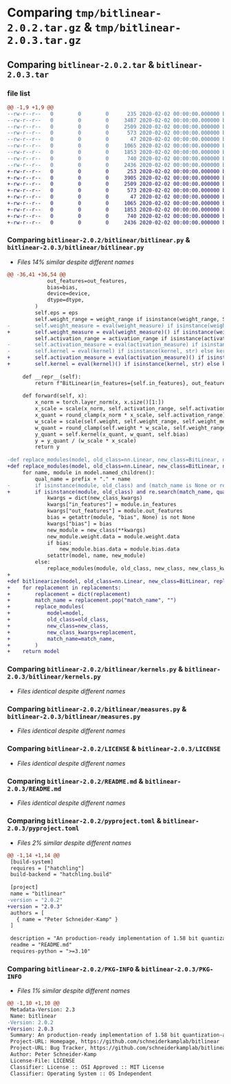 # Comparing `tmp/bitlinear-2.0.2.tar.gz` & `tmp/bitlinear-2.0.3.tar.gz`

## Comparing `bitlinear-2.0.2.tar` & `bitlinear-2.0.3.tar`

### file list

```diff
@@ -1,9 +1,9 @@
--rw-r--r--   0        0        0      235 2020-02-02 00:00:00.000000 bitlinear-2.0.2/bitlinear/__init__.py
--rw-r--r--   0        0        0     3487 2020-02-02 00:00:00.000000 bitlinear-2.0.2/bitlinear/bitlinear.py
--rw-r--r--   0        0        0     2509 2020-02-02 00:00:00.000000 bitlinear-2.0.2/bitlinear/kernels.py
--rw-r--r--   0        0        0      573 2020-02-02 00:00:00.000000 bitlinear-2.0.2/bitlinear/measures.py
--rw-r--r--   0        0        0       47 2020-02-02 00:00:00.000000 bitlinear-2.0.2/.gitignore
--rw-r--r--   0        0        0     1065 2020-02-02 00:00:00.000000 bitlinear-2.0.2/LICENSE
--rw-r--r--   0        0        0     1853 2020-02-02 00:00:00.000000 bitlinear-2.0.2/README.md
--rw-r--r--   0        0        0      740 2020-02-02 00:00:00.000000 bitlinear-2.0.2/pyproject.toml
--rw-r--r--   0        0        0     2436 2020-02-02 00:00:00.000000 bitlinear-2.0.2/PKG-INFO
+-rw-r--r--   0        0        0      253 2020-02-02 00:00:00.000000 bitlinear-2.0.3/bitlinear/__init__.py
+-rw-r--r--   0        0        0     3905 2020-02-02 00:00:00.000000 bitlinear-2.0.3/bitlinear/bitlinear.py
+-rw-r--r--   0        0        0     2509 2020-02-02 00:00:00.000000 bitlinear-2.0.3/bitlinear/kernels.py
+-rw-r--r--   0        0        0      573 2020-02-02 00:00:00.000000 bitlinear-2.0.3/bitlinear/measures.py
+-rw-r--r--   0        0        0       47 2020-02-02 00:00:00.000000 bitlinear-2.0.3/.gitignore
+-rw-r--r--   0        0        0     1065 2020-02-02 00:00:00.000000 bitlinear-2.0.3/LICENSE
+-rw-r--r--   0        0        0     1853 2020-02-02 00:00:00.000000 bitlinear-2.0.3/README.md
+-rw-r--r--   0        0        0      740 2020-02-02 00:00:00.000000 bitlinear-2.0.3/pyproject.toml
+-rw-r--r--   0        0        0     2436 2020-02-02 00:00:00.000000 bitlinear-2.0.3/PKG-INFO
```

### Comparing `bitlinear-2.0.2/bitlinear/bitlinear.py` & `bitlinear-2.0.3/bitlinear/bitlinear.py`

 * *Files 14% similar despite different names*

```diff
@@ -36,41 +36,54 @@
             out_features=out_features,
             bias=bias,
             device=device,
             dtype=dtype,
         )
         self.eps = eps
         self.weight_range = weight_range if isinstance(weight_range, Sequence) else range_from_bits(weight_range)
-        self.weight_measure = eval(weight_measure) if isinstance(weight_measure, str) else weight_measure
+        self.weight_measure = eval(weight_measure)() if isinstance(weight_measure, str) else weight_measure
         self.activation_range = activation_range if isinstance(activation_range, Sequence) else range_from_bits(activation_range)
-        self.activation_measure = eval(activation_measure) if isinstance(activation_measure, str) else activation_measure
-        self.kernel = eval(kernel) if isinstance(kernel, str) else kernel
+        self.activation_measure = eval(activation_measure)() if isinstance(activation_measure, str) else activation_measure
+        self.kernel = eval(kernel)() if isinstance(kernel, str) else kernel
 
     def __repr__(self):
         return f"BitLinear(in_features={self.in_features}, out_features={self.out_features}, bias={self.bias is not None}, eps={self.eps}, weight_range={self.weight_range}, weight_measure={self.weight_measure}, activation_range={self.activation_range}, activation_measure={self.activation_measure}, kernel={self.kernel})"
 
     def forward(self, x):
         x_norm = torch.layer_norm(x, x.size()[1:])
         x_scale = scale(x_norm, self.activation_range, self.activation_measure, True, self.eps)
         x_quant = round_clamp(x_norm * x_scale, self.activation_range)
         w_scale = scale(self.weight, self.weight_range, self.weight_measure, False, self.eps)
         w_quant = round_clamp(self.weight * w_scale, self.weight_range)
         y_quant = self.kernel(x_quant, w_quant, self.bias)
         y = y_quant / (w_scale * x_scale)
         return y
 
-def replace_modules(model, old_class=nn.Linear, new_class=BitLinear, new_class_kwargs={}, match_name=None, prefix=""):
+def replace_modules(model, old_class=nn.Linear, new_class=BitLinear, new_class_kwargs={}, match_name="", prefix=""):
     for name, module in model.named_children():
         qual_name = prefix + "." + name
-        if isinstance(module, old_class) and (match_name is None or re.search(match_name, qual_name) is not None):
+        if isinstance(module, old_class) and re.search(match_name, qual_name) is not None:
             kwargs = dict(new_class_kwargs)
             kwargs["in_features"] = module.in_features
             kwargs["out_features"] = module.out_features
             bias = getattr(module, "bias", None) is not None
             kwargs["bias"] = bias
             new_module = new_class(**kwargs)
             new_module.weight.data = module.weight.data
             if bias:
                 new_module.bias.data = module.bias.data
             setattr(model, name, new_module)
         else:
             replace_modules(module, old_class, new_class, new_class_kwargs, match_name, prefix=qual_name)
+
+def bitlinearize(model, old_class=nn.Linear, new_class=BitLinear, replacements=[{}]):
+    for replacement in replacements:
+        replacement = dict(replacement)
+        match_name = replacement.pop("match_name", "")
+        replace_modules(
+            model=model,
+            old_class=old_class,
+            new_class=new_class,
+            new_class_kwargs=replacement,
+            match_name=match_name,
+        )
+    return model
```

### Comparing `bitlinear-2.0.2/bitlinear/kernels.py` & `bitlinear-2.0.3/bitlinear/kernels.py`

 * *Files identical despite different names*

### Comparing `bitlinear-2.0.2/bitlinear/measures.py` & `bitlinear-2.0.3/bitlinear/measures.py`

 * *Files identical despite different names*

### Comparing `bitlinear-2.0.2/LICENSE` & `bitlinear-2.0.3/LICENSE`

 * *Files identical despite different names*

### Comparing `bitlinear-2.0.2/README.md` & `bitlinear-2.0.3/README.md`

 * *Files identical despite different names*

### Comparing `bitlinear-2.0.2/pyproject.toml` & `bitlinear-2.0.3/pyproject.toml`

 * *Files 2% similar despite different names*

```diff
@@ -1,14 +1,14 @@
 [build-system]
 requires = ["hatchling"]
 build-backend = "hatchling.build"
 
 [project]
 name = "bitlinear"
-version = "2.0.2"
+version = "2.0.3"
 authors = [
   { name = "Peter Schneider-Kamp" }
 ]
 
 description = "An production-ready implementation of 1.58 bit quantization-aware training and inference."
 readme = "README.md"
 requires-python = ">=3.10"
```

### Comparing `bitlinear-2.0.2/PKG-INFO` & `bitlinear-2.0.3/PKG-INFO`

 * *Files 1% similar despite different names*

```diff
@@ -1,10 +1,10 @@
 Metadata-Version: 2.3
 Name: bitlinear
-Version: 2.0.2
+Version: 2.0.3
 Summary: An production-ready implementation of 1.58 bit quantization-aware training and inference.
 Project-URL: Homepage, https://github.com/schneiderkamplab/bitlinear
 Project-URL: Bug Tracker, https://github.com/schneiderkamplab/bitlinear/issues
 Author: Peter Schneider-Kamp
 License-File: LICENSE
 Classifier: License :: OSI Approved :: MIT License
 Classifier: Operating System :: OS Independent
```

